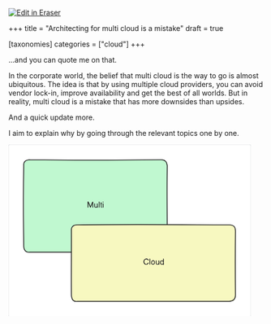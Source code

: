 <p><a target="_blank" href="https://app.eraser.io/workspace/fGzQS3Z2RFBvysweF5Co" id="edit-in-eraser-github-link"><img alt="Edit in Eraser" src="https://firebasestorage.googleapis.com/v0/b/second-petal-295822.appspot.com/o/images%2Fgithub%2FOpen%20in%20Eraser.svg?alt=media&amp;token=968381c8-a7e7-472a-8ed6-4a6626da5501"></a></p>

+++
title = "Architecting for multi cloud is a mistake"
draft = true

[taxonomies]
categories = ["cloud"]
+++

...and you can quote me on that.

In the corporate world, the belief that multi cloud is the way to go is almost ubiquitous. The idea is that by using multiple cloud providers, you can avoid vendor lock-in, improve availability and get the best of all worlds. But in reality, multi cloud is a mistake that has more downsides than upsides.

And a quick update more.

I aim to explain why by going through the relevant topics one by one.

![Figure 1](/.eraser/fGzQS3Z2RFBvysweF5Co___SdSlyWapPJMYH3JhtxQ9thJXxgb2___---figure---v3qFCoyW6AY_Nwre6yHb7---figure---5-f2pmwk4h0OvFEhd6J1cw.png "Figure 1")





<!--- Eraser file: https://app.eraser.io/workspace/fGzQS3Z2RFBvysweF5Co --->
